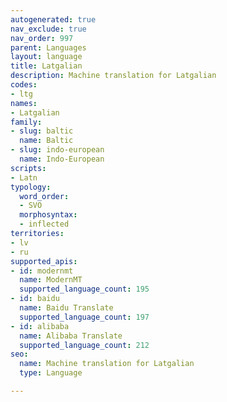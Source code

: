 ```yaml
---
autogenerated: true
nav_exclude: true
nav_order: 997
parent: Languages
layout: language
title: Latgalian
description: Machine translation for Latgalian
codes:
- ltg
names:
- Latgalian
family:
- slug: baltic
  name: Baltic
- slug: indo-european
  name: Indo-European
scripts:
- Latn
typology:
  word_order:
  - SVO
  morphosyntax:
  - inflected
territories:
- lv
- ru
supported_apis:
- id: modernmt
  name: ModernMT
  supported_language_count: 195
- id: baidu
  name: Baidu Translate
  supported_language_count: 197
- id: alibaba
  name: Alibaba Translate
  supported_language_count: 212
seo:
  name: Machine translation for Latgalian
  type: Language

---
```


